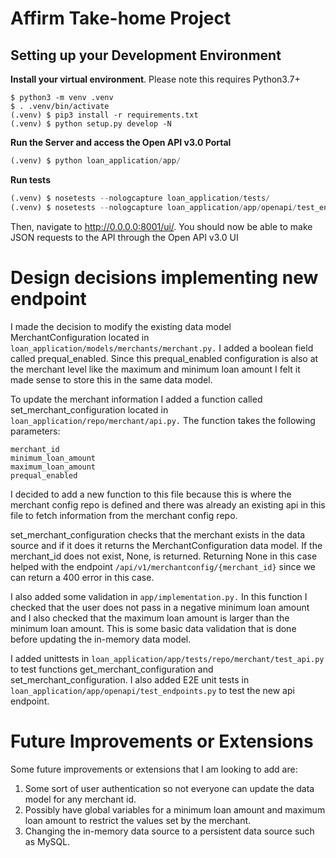 # Affirm Take-home Project 

## Setting up your Development Environment
**Install your virtual environment**. Please note this requires Python3.7+

```bash=
$ python3 -m venv .venv
$ . .venv/bin/activate
(.venv) $ pip3 install -r requirements.txt
(.venv) $ python setup.py develop -N
```

**Run the Server and access the Open API v3.0 Portal**
```python
(.venv) $ python loan_application/app/
```

**Run tests**
```python
(.venv) $ nosetests --nologcapture loan_application/tests/
(.venv) $ nosetests --nologcapture loan_application/app/openapi/test_endpoints.py
```

Then, navigate to http://0.0.0.0:8001/ui/. You should now be able to make JSON requests to the API through the Open API v3.0 UI

# Design decisions implementing new endpoint #

I made the decision to modify the existing data model MerchantConfiguration located in ``loan_application/models/merchants/merchant.py.`` I added a boolean field called prequal_enabled. Since this prequal_enabled configuration is also at the merchant level like the maximum and minimum loan amount I felt it made sense to store this in the same data model.  

To update the merchant information I added a function called set_merchant_configuration located in ``loan_application/repo/merchant/api.py.`` The function takes the following parameters:  
```
merchant_id
minimum_loan_amount
maximum_loan_amount
prequal_enabled
```
I decided to add a new function to this file because this is where the merchant config repo is defined and there was already an existing api in this file to fetch information from the merchant config repo. 

set_merchant_configuration checks that the merchant exists in the data source and if it does it returns the MerchantConfiguration data model. If the merchant_id does not exist, None, is returned. Returning None in this case helped with the endpoint ``/api/v1/merchantconfig/{merchant_id}`` since we can return a 400 error in this case.

I also added some validation in ``app/implementation.py.`` In this function I checked that the user does not pass in a negative minimum loan amount and I also checked that the maximum loan amount is larger than the minimum loan amount. This is some basic data validation that is done before updating the in-memory data model. 

I added unittests in ``loan_application/app/tests/repo/merchant/test_api.py`` to test functions get_merchant_configuration and set_merchant_configuration. I also added E2E unit tests in ``loan_application/app/openapi/test_endpoints.py`` to test the new api endpoint.


# Future Improvements or Extensions #

Some future improvements or extensions that I am looking to add are:

1. Some sort of user authentication so not everyone can update the data model for any merchant id. 
2. Possibly have global variables for a minimum loan amount and maximum loan amount to restrict the values set by the merchant.
3. Changing the in-memory data source to a persistent data source such as MySQL. 
